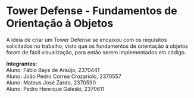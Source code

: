 # Tower Defense - Fundamentos de Orientação à Objetos
A ideia de criar um Tower Defense se encaixou com os requisitos solicitados no trabalho, visto que os fundamentos de orientação à objetos foram de fácil visualização, para então serem implementados em código.

<b>Integrantes:</b>
<br>
Aluno: Fábio Bays de Araújo, 2370441 <br>
Aluno: João Pedro Correa Crozariolo, 2370557 <br>
Aluno: Mateus José Zardo, 2370590 <br>
Aluno: Pedro Henrique Galeski, 2370611 <br>
 
